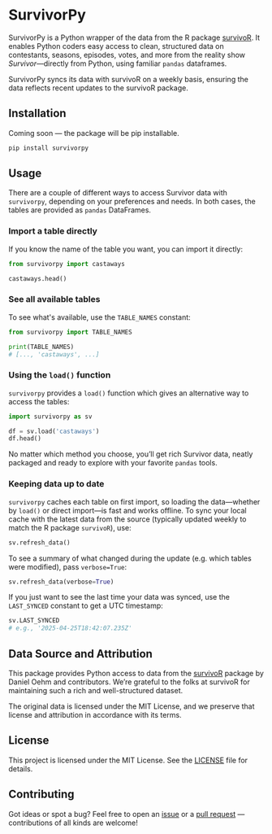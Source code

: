 # SurvivorPy

SurvivorPy is a Python wrapper of the data from the R package [survivoR](https://github.com/doehm/survivoR). It enables Python coders easy access to clean, structured data on contestants, seasons, episodes, votes, and more from the reality show *Survivor*—directly from Python, using familiar `pandas` dataframes.

SurvivorPy syncs its data with survivoR on a weekly basis, ensuring the data reflects recent updates to the survivoR package.

## Installation

Coming soon — the package will be pip installable.

```bash
pip install survivorpy
```

## Usage

There are a couple of different ways to access Survivor data with `survivorpy`, depending on your preferences and needs. In both cases, the tables are provided as `pandas` DataFrames.


### Import a table directly

If you know the name of the table you want, you can import it directly:

```python
from survivorpy import castaways

castaways.head()
```

### See all available tables
To see what's available, use the `TABLE_NAMES` constant:

```python
from survivorpy import TABLE_NAMES

print(TABLE_NAMES)
# [..., 'castaways', ...]
```

### Using the `load()` function
`survivorpy` provides a `load()` function which gives an alternative way to access the tables:

```python
import survivorpy as sv

df = sv.load('castaways')
df.head()
```

No matter which method you choose, you’ll get rich Survivor data, neatly packaged and ready to explore with your favorite `pandas` tools.


### Keeping data up to date

`survivorpy` caches each table on first import, so loading the data—whether by `load()` or direct import—is fast and works offline.
To sync your local cache with the latest data from the source (typically updated weekly to match the R package `survivoR`), use:

```python
sv.refresh_data()
```

To see a summary of what changed during the update (e.g. which tables were modified), pass `verbose=True`:

```python
sv.refresh_data(verbose=True)
```

If you just want to see the last time your data was synced, use the `LAST_SYNCED` constant to get a UTC timestamp:

```python
sv.LAST_SYNCED
# e.g., '2025-04-25T18:42:07.235Z'
```

## Data Source and Attribution

This package provides Python access to data from the [survivoR](https://github.com/doehm/survivoR) package by Daniel Oehm and contributors. We’re grateful to the folks at survivoR for maintaining such a rich and well-structured dataset.

The original data is licensed under the MIT License, and we preserve that license and attribution in accordance with its terms.

## License

This project is licensed under the MIT License. See the [LICENSE](https://github.com/jonnycomes/survivorpy/blob/main/LICENSE) file for details.

## Contributing

Got ideas or spot a bug? Feel free to open an [issue](https://github.com/jonnycomes/survivorpy/issues) or a [pull request](https://github.com/jonnycomes/survivorpy/pulls) — contributions of all kinds are welcome!



